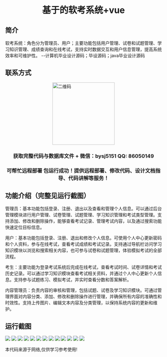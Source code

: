 <p><h1 align="center">基于的软考系统+vue</h1></p>

## 简介
软考系统：角色分为管理员、用户；主要功能包括用户管理、试卷和试题管理、学习知识管理、成绩查询和在线考试，支持实时数据交互和用户信息管理，提高系统效率和可维护性。    --计算机毕业设计源码；毕设源码；java毕业设计源码


## 联系方式
<img src="https://bs-1329754181.cos.ap-shanghai.myqcloud.com/wx.jpg" alt="二维码" style="display: block; margin: 0 auto;" width="200px">
<p><h3 align="center">获取完整代码与数据库文件 + 微信：bysj5151 QQ: 86050149</h3></p>
<p><h3 align="center">可帮忙远程部署 包运行成功！提供远程部署、修改代码、设计文档指导、代码讲解等服务！</h3></p>

## 功能介绍（完整见运行截图）
管理员：基本功能包括登录、注册、退出以及查看和管理个人信息。可以通过后台管理模块进行用户管理、试卷管理、试题管理、学习知识管理和考试类型管理。支持添加、修改和删除操作，能够查看考试记录、管理考试内容，以及通过搜索功能快速定位目标信息。

用户：基本功能包括登录、注册、退出和修改个人信息。可使用个人中心更新密码和个人资料，参与在线考试，查看考试成绩和考试记录。支持通过导航栏访问学习知识模块以浏览和搜索相关内容，也可参与试卷和试题管理，体验模拟考试的全部流程。

考生：主要功能为登录考试系统后完成在线考试，查看考试时间、试卷详情和考试历史记录。可以通过学习知识模块查看考试相关资料，并通过个人中心更新个人信息。支持参与试题练习、模拟考试，并实时查看分数和答案解析。

内容管理员：负责内容的审核和管理，包括试题、试卷及学习知识模块。可通过管理界面对内容分类、添加、修改和删除操作进行管理，并确保所有内容的准确性和时效性。支持上传图片、编辑文本内容及分类管理，以保持系统内容的更新和维护。


## 运行截图
![](https://bs-1329754181.cos.ap-shanghai.myqcloud.com/ssm/SoftExamSystem/img/001.jpg)
![](https://bs-1329754181.cos.ap-shanghai.myqcloud.com/ssm/SoftExamSystem/img/002.jpg)
![](https://bs-1329754181.cos.ap-shanghai.myqcloud.com/ssm/SoftExamSystem/img/003.jpg)
![](https://bs-1329754181.cos.ap-shanghai.myqcloud.com/ssm/SoftExamSystem/img/004.jpg)
![](https://bs-1329754181.cos.ap-shanghai.myqcloud.com/ssm/SoftExamSystem/img/005.jpg)
![](https://bs-1329754181.cos.ap-shanghai.myqcloud.com/ssm/SoftExamSystem/img/006.jpg)
![](https://bs-1329754181.cos.ap-shanghai.myqcloud.com/ssm/SoftExamSystem/img/007.jpg)
![](https://bs-1329754181.cos.ap-shanghai.myqcloud.com/ssm/SoftExamSystem/img/008.jpg)
![](https://bs-1329754181.cos.ap-shanghai.myqcloud.com/ssm/SoftExamSystem/img/009.jpg)
![](https://bs-1329754181.cos.ap-shanghai.myqcloud.com/ssm/SoftExamSystem/img/010.jpg)
![](https://bs-1329754181.cos.ap-shanghai.myqcloud.com/ssm/SoftExamSystem/img/011.jpg)
![](https://bs-1329754181.cos.ap-shanghai.myqcloud.com/ssm/SoftExamSystem/img/012.jpg)
![](https://bs-1329754181.cos.ap-shanghai.myqcloud.com/ssm/SoftExamSystem/img/013.jpg)

<p>本代码来源于网络,仅供学习参考使用!</p>
